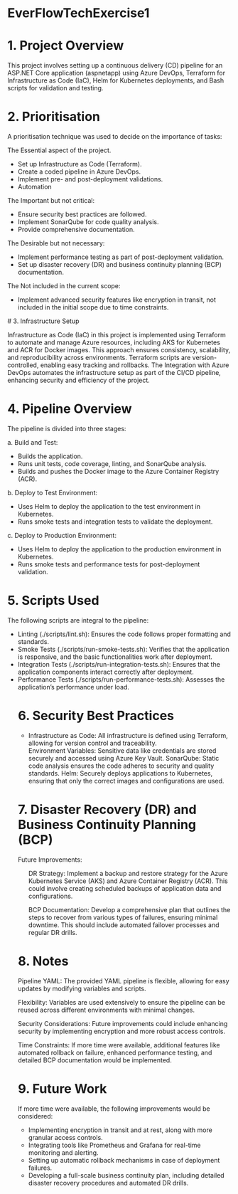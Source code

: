 # EverFlowTechExercise1

# 1. Project Overview
<p>This project involves setting up a continuous delivery (CD) pipeline for an ASP.NET Core application (aspnetapp) using Azure DevOps, Terraform for Infrastructure as Code (IaC), Helm for Kubernetes deployments, and Bash scripts for validation and testing.</p>

# 2. Prioritisation
<p>A prioritisation technique was used to decide on the importance of tasks:</p> 

<p>The Essential aspect of the project.</p>
<ul>
<li> Set up Infrastructure as Code (Terraform). </li>
<li> Create a coded pipeline in Azure DevOps. </li>
<li> Implement pre- and post-deployment validations. </li>
<li> Automation </li>
</ul>
<p> The Important but not critical: </p>
<ul>
<li> Ensure security best practices are followed.</li>
<li> Implement SonarQube for code quality analysis.</li>
<li> Provide comprehensive documentation.</li>
</ul>
<p> The Desirable but not necessary:</p>
<ul>
<li> Implement performance testing as part of post-deployment validation.</li>
<li> Set up disaster recovery (DR) and business continuity planning (BCP) documentation.</li>
</ul>
<p> The Not included in the current scope:</p>
<ul>
<li>	Implement advanced security features like encryption in transit, not included in the initial scope due to time constraints.</li>
</ul>
# 3. Infrastructure Setup
<p> Infrastructure as Code (IaC) in this project is implemented using Terraform to automate and manage Azure resources, including AKS for Kubernetes and ACR for Docker images. This approach ensures consistency, scalability, and reproducibility across environments. Terraform scripts are version-controlled, enabling easy tracking and rollbacks. The Integration with Azure DevOps automates the infrastructure setup as part of the CI/CD pipeline, enhancing security and efficiency of the project. </p>

# 4. Pipeline Overview
<p> The pipeline is divided into three stages:</p>
<p> a. Build and Test: </p>
<ul>
<li>Builds the application.</li>
<li>Runs unit tests, code coverage, linting, and SonarQube analysis. </li>
<li>Builds and pushes the Docker image to the Azure Container Registry (ACR).</li>
</ul>
<p> b.	Deploy to Test Environment: </p>
<ul>
<li>Uses Helm to deploy the application to the test environment in Kubernetes.</li>
<li>Runs smoke tests and integration tests to validate the deployment.</li>
</ul>

<p>c.	Deploy to Production Environment:</p>
<ul>
<li>Uses Helm to deploy the application to the production environment in Kubernetes.</li>
<li>Runs smoke tests and performance tests for post-deployment validation.</li>
</ul>

# 5. Scripts Used

<p>The following scripts are integral to the pipeline:</p>
<ul>
  <li>Linting (./scripts/lint.sh): Ensures the code follows proper formatting and standards.</li>
<li>Smoke Tests (./scripts/run-smoke-tests.sh): Verifies that the application is responsive, and the basic functionalities work after deployment.</li>
<li>Integration Tests (./scripts/run-integration-tests.sh): Ensures that the application components interact correctly after deployment.</li>
<li>Performance Tests (./scripts/run-performance-tests.sh): Assesses the application’s performance under load.</li>

# 6. Security Best Practices
<ul>
<li>Infrastructure as Code: All infrastructure is defined using Terraform, allowing for version control and traceability.</li>
Environment Variables: Sensitive data like credentials are stored securely and accessed using Azure Key Vault.
SonarQube: Static code analysis ensures the code adheres to security and quality standards.
Helm: Securely deploys applications to Kubernetes, ensuring that only the correct images and configurations are used.
</ul>

# 7. Disaster Recovery (DR) and Business Continuity Planning (BCP)
<p>Future Improvements:</p>
<ul>
  <p>DR Strategy: Implement a backup and restore strategy for the Azure Kubernetes Service (AKS) and Azure Container Registry (ACR). This could involve creating scheduled backups of application data and configurations.</p>
  <p>BCP Documentation: Develop a comprehensive plan that outlines the steps to recover from various types of failures, ensuring minimal downtime. This should include automated failover processes and regular DR drills.</p>
</ul>

# 8. Notes
<p>Pipeline YAML: The provided YAML pipeline is flexible, allowing for easy updates by modifying variables and scripts.</p>
<p>Flexibility: Variables are used extensively to ensure the pipeline can be reused across different environments with minimal changes.</p>
<p>Security Considerations: Future improvements could include enhancing security by implementing encryption and more robust access controls.</p>
<p>Time Constraints: If more time were available, additional features like automated rollback on failure, enhanced performance testing, and detailed BCP documentation would be implemented.</p>

# 9. Future Work
<p>If more time were available, the following improvements would be considered:</p>
<ul>
<li>Implementing encryption in transit and at rest, along with more granular access controls.</li>
<li>Integrating tools like Prometheus and Grafana for real-time monitoring and alerting.</li>
<li>Setting up automatic rollback mechanisms in case of deployment failures.</li>
<li>Developing a full-scale business continuity plan, including detailed disaster recovery procedures and automated DR drills.</li>
</ul>
